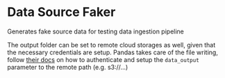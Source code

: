 # Data Source Faker
Generates fake source data for testing data ingestion pipeline


The output folder can be set to remote cloud storages as well, given that the necessary credentials are setup. 
Pandas takes care of the file writing, follow [their docs](https://pandas.pydata.org/docs/user_guide/io.html#reading-writing-remote-files) on how to authenticate and setup the `data_output` parameter to the remote path (e.g. s3://...) 